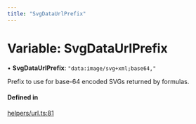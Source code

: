 ```yaml
---
title: "SvgDataUrlPrefix"
---
```

# Variable: SvgDataUrlPrefix

• **SvgDataUrlPrefix**: ``"data:image/svg+xml;base64,"``

Prefix to use for base-64 encoded SVGs returned by formulas.

#### Defined in

[helpers/url.ts:81](https://github.com/coda/packs-sdk/blob/main/helpers/url.ts#L81)
